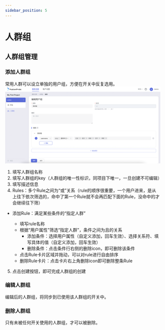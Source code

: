 ```yaml
---
sidebar_position: 5
---
```


# 人群组

## 人群组管理
### 添加人群组
常用人群可以设立单独的用户组，方便在开关中反复选用。![segment screenshot](../../../../../pictures/segment.png)

1. 填写人群组名称
2. 填写人群组的key（人群组的唯一性标识，同项目下唯一，一旦创建不可编辑）
3. 填写描述信息
4. Rules：多个Rule之间为“或”关系（rule的顺序很重要，一个用户进来，是从上往下依次筛选的，命中了第一个Rule就不会再匹配下面的Rule，没命中的才会继续往下筛）

  - 添加Rule：满足某些条件的“指定人群”
 
    + 填写rule名称
    + 根据“用户属性”筛选“指定人群”，条件之间为且的关系
      * 添加条件：选择用户属性（自定义添加，回车生效）、选择关系符、填写具体的值（自定义添加，回车生效）
      * 删除条件：点击条件行右侧的删除icon，即可删除该条件
    + 点击Rule卡片区域并拖动，可以对rule进行自由排序
    + 删除Rule卡片：点击卡片右上角删除icon即可删除整条Rule

5. 点击创建按钮，即可完成人群组的创建


### 编辑人群组
编辑后的人群组，将同步到已使用该人群组的开关中。

### 删除人群组
只有未被任何开关使用的人群组，才可以被删除。

